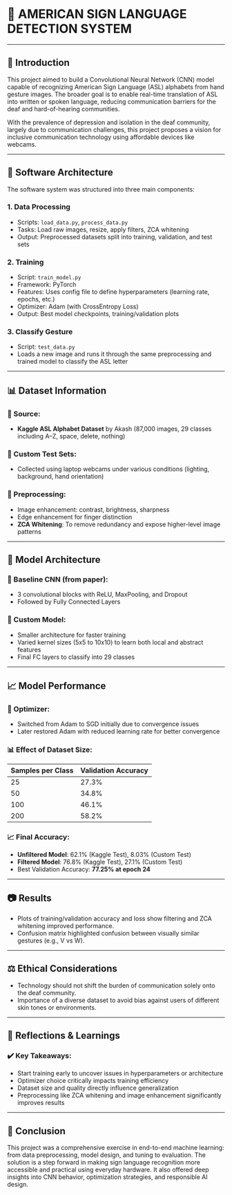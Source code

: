 # 🤖 AMERICAN SIGN LANGUAGE DETECTION SYSTEM

---

## 📖 Introduction

This project aimed to build a Convolutional Neural Network (CNN) model capable of recognizing American Sign Language (ASL) alphabets from hand gesture images. The broader goal is to enable real-time translation of ASL into written or spoken language, reducing communication barriers for the deaf and hard-of-hearing communities.

With the prevalence of depression and isolation in the deaf community, largely due to communication challenges, this project proposes a vision for inclusive communication technology using affordable devices like webcams.

---

## 🧱 Software Architecture

The software system was structured into three main components:

### 1. **Data Processing**
- Scripts: `load_data.py`, `process_data.py`
- Tasks: Load raw images, resize, apply filters, ZCA whitening
- Output: Preprocessed datasets split into training, validation, and test sets

### 2. **Training**
- Script: `train_model.py`
- Framework: PyTorch
- Features: Uses config file to define hyperparameters (learning rate, epochs, etc.)
- Optimizer: Adam (with CrossEntropy Loss)
- Output: Best model checkpoints, training/validation plots

### 3. **Classify Gesture**
- Script: `test_data.py`
- Loads a new image and runs it through the same preprocessing and trained model to classify the ASL letter

---

## 📊 Dataset Information

### 🔹 Source:
- **Kaggle ASL Alphabet Dataset** by Akash (87,000 images, 29 classes including A–Z, space, delete, nothing)

### 🔹 Custom Test Sets:
- Collected using laptop webcams under various conditions (lighting, background, hand orientation)

### 🔹 Preprocessing:
- Image enhancement: contrast, brightness, sharpness
- Edge enhancement for finger distinction
- **ZCA Whitening**: To remove redundancy and expose higher-level image patterns

---

## 🧠 Model Architecture

### 📌 Baseline CNN (from paper):
- 3 convolutional blocks with ReLU, MaxPooling, and Dropout
- Followed by Fully Connected Layers

### 📌 Custom Model:
- Smaller architecture for faster training
- Varied kernel sizes (5x5 to 10x10) to learn both local and abstract features
- Final FC layers to classify into 29 classes

---

## 📈 Model Performance

### 🔧 Optimizer:
- Switched from Adam to SGD initially due to convergence issues
- Later restored Adam with reduced learning rate for better convergence

### 📊 Effect of Dataset Size:
| Samples per Class | Validation Accuracy |
|-------------------|---------------------|
| 25                | 27.3%               |
| 50                | 34.8%               |
| 100               | 46.1%               |
| 200               | 58.2%               |

### 📈 Final Accuracy:
- **Unfiltered Model**: 62.1% (Kaggle Test), 8.03% (Custom Test)
- **Filtered Model**: 76.8% (Kaggle Test), 27.1% (Custom Test)
- Best Validation Accuracy: **77.25% at epoch 24**

---

## 📷 Results

- Plots of training/validation accuracy and loss show filtering and ZCA whitening improved performance.
- Confusion matrix highlighted confusion between visually similar gestures (e.g., V vs W).

---

## ⚖️ Ethical Considerations

- Technology should not shift the burden of communication solely onto the deaf community.
- Importance of a diverse dataset to avoid bias against users of different skin tones or environments.

---

## 🔄 Reflections & Learnings

### ✔️ Key Takeaways:
- Start training early to uncover issues in hyperparameters or architecture
- Optimizer choice critically impacts training efficiency
- Dataset size and quality directly influence generalization
- Preprocessing like ZCA whitening and image enhancement significantly improves results

---

## 🧾 Conclusion

This project was a comprehensive exercise in end-to-end machine learning: from data preprocessing, model design, and tuning to evaluation. The solution is a step forward in making sign language recognition more accessible and practical using everyday hardware. It also offered deep insights into CNN behavior, optimization strategies, and responsible AI design.

